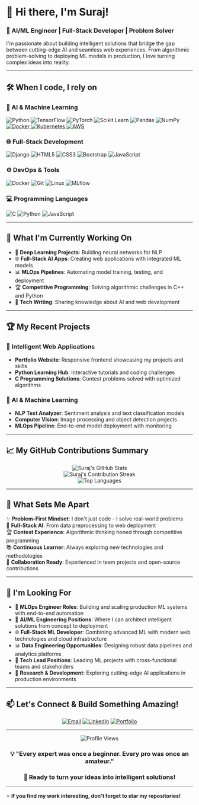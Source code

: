# 👋 Hi there, I'm Suraj!

### 🚀 AI/ML Engineer | Full-Stack Developer | Problem Solver

I'm passionate about building intelligent solutions that bridge the gap between cutting-edge AI and seamless web experiences. From algorithmic problem-solving to deploying ML models in production, I love turning complex ideas into reality.

---

## 🛠️ When I code, I rely on

### 🧠 AI & Machine Learning
![Python](https://img.shields.io/badge/Python-3776AB?style=for-the-badge&logo=python&logoColor=white)
![TensorFlow](https://img.shields.io/badge/TensorFlow-FF6F00?style=for-the-badge&logo=tensorflow&logoColor=white)
![PyTorch](https://img.shields.io/badge/PyTorch-EE4C2C?style=for-the-badge&logo=pytorch&logoColor=white)
![Scikit Learn](https://img.shields.io/badge/scikit_learn-F7931E?style=for-the-badge&logo=scikit-learn&logoColor=white)
![Pandas](https://img.shields.io/badge/pandas-150458?style=for-the-badge&logo=pandas&logoColor=white)
![NumPy](https://img.shields.io/badge/numpy-013243?style=for-the-badge&logo=numpy&logoColor=white)
<a href="https://www.docker.com" target="_blank">
  <img src="https://img.shields.io/badge/docker-2496ED?style=for-the-badge&logo=docker&logoColor=white" alt="Docker"/>
</a>
<a href="https://kubernetes.io" target="_blank">
  <img src="https://img.shields.io/badge/kubernetes-326CE5?style=for-the-badge&logo=kubernetes&logoColor=white" alt="Kubernetes"/>
</a>
<a href="https://aws.amazon.com" target="_blank">
  <img src="https://img.shields.io/badge/AWS-232F3E?style=for-the-badge&logo=amazon-aws&logoColor=white" alt="AWS"/>
</a>

### 🌐 Full-Stack Development
![Django](https://img.shields.io/badge/Django-092E20?style=for-the-badge&logo=django&logoColor=white)
![HTML5](https://img.shields.io/badge/HTML5-E34F26?style=for-the-badge&logo=html5&logoColor=white)
![CSS3](https://img.shields.io/badge/CSS3-1572B6?style=for-the-badge&logo=css3&logoColor=white)
![Bootstrap](https://img.shields.io/badge/Bootstrap-563D7C?style=for-the-badge&logo=bootstrap&logoColor=white)
![JavaScript](https://img.shields.io/badge/JavaScript-F7DF1E?style=for-the-badge&logo=javascript&logoColor=black)

### ⚙️ DevOps & Tools
![Docker](https://img.shields.io/badge/Docker-2496ED?style=for-the-badge&logo=docker&logoColor=white)
![Git](https://img.shields.io/badge/Git-F05032?style=for-the-badge&logo=git&logoColor=white)
![Linux](https://img.shields.io/badge/Linux-FCC624?style=for-the-badge&logo=linux&logoColor=black)
![MLflow](https://img.shields.io/badge/MLflow-0194E2?style=for-the-badge&logo=mlflow&logoColor=white)

### 💻 Programming Languages
![C](https://img.shields.io/badge/C-00599C?style=for-the-badge&logo=c&logoColor=white)
![Python](https://img.shields.io/badge/Python-3776AB?style=for-the-badge&logo=python&logoColor=white)
![JavaScript](https://img.shields.io/badge/JavaScript-F7DF1E?style=for-the-badge&logo=javascript&logoColor=black)

---

## 🎯 What I'm Currently Working On

- 🔬 **Deep Learning Projects**: Building neural networks for NLP
- 🌐 **Full-Stack AI Apps**: Creating web applications with integrated ML models
- 📊 **MLOps Pipelines**: Automating model training, testing, and deployment
- 🏆 **Competitive Programming**: Solving algorithmic challenges in C++ and Python
- 📝 **Tech Writing**: Sharing knowledge about AI and web development

---

## 🏆 My Recent Projects

### 🤖 Intelligent Web Applications
- **Portfolio Website**: Responsive frontend showcasing my projects and skills
- **Python Learning Hub**: Interactive tutorials and coding challenges
- **C Programming Solutions**: Contest problems solved with optimized algorithms

### 🧠 AI & Machine Learning
- **NLP Text Analyzer**: Sentiment analysis and text classification models
- **Computer Vision**: Image processing and object detection projects
- **MLOps Pipeline**: End-to-end model deployment with monitoring

---

## 📈 My GitHub Contributions Summary

<div align="center">
  <img src="https://github-readme-stats.vercel.app/api?username=Surajk86808&show_icons=true&theme=dark&hide_border=true&include_all_commits=true" alt="Suraj's GitHub Stats" />
</div>

<div align="center">
  <img src="https://github-readme-streak-stats.herokuapp.com/?user=Surajk86808&theme=dark&hide_border=true" alt="Suraj's Contribution Streak" />
</div>

<div align="center">
  <img src="https://github-readme-stats.vercel.app/api/top-langs/?username=Surajk86808&layout=compact&theme=dark&hide_border=true" alt="Top Languages" />
</div>

---

## 🌟 What Sets Me Apart

✨ **Problem-First Mindset**: I don't just code - I solve real-world problems  
🚀 **Full-Stack AI**: From data preprocessing to web deployment  
🏆 **Contest Experience**: Algorithmic thinking honed through competitive programming  
📚 **Continuous Learner**: Always exploring new technologies and methodologies  
🤝 **Collaboration Ready**: Experienced in team projects and open-source contributions  

---

## 🎯 I'm Looking For

- 🚀 **MLOps Engineer Roles**: Building and scaling production ML systems with end-to-end automation
- 🤖 **AI/ML Engineering Positions**: Where I can architect intelligent solutions from concept to deployment
- 🌐 **Full-Stack ML Developer**: Combining advanced ML with modern web technologies and cloud infrastructure
- 📊 **Data Engineering Opportunities**: Designing robust data pipelines and analytics platforms
- 🤝 **Tech Lead Positions**: Leading ML projects with cross-functional teams and stakeholders
- 🔬 **Research & Development**: Exploring cutting-edge AI applications in production environments

---

## 📫 Let's Connect & Build Something Amazing!

<div align="center">
  
[![Email](https://img.shields.io/badge/Email-D14836?style=for-the-badge&logo=gmail&logoColor=white)](mailto:surajk86808@gmail.com)
[![LinkedIn](https://img.shields.io/badge/LinkedIn-0077B5?style=for-the-badge&logo=linkedin&logoColor=white)](https://www.linkedin.com/in/suraj-y-756a11233/)
[![Portfolio](https://img.shields.io/badge/Portfolio-FF5722?style=for-the-badge&logo=todoist&logoColor=white)](https://github.com/Surajk86808/protfolio)

</div>

---

<div align="center">
  <img src="https://komarev.com/ghpvc/?username=Surajk86808&color=blueviolet&style=for-the-badge&label=PROFILE+VIEWS" alt="Profile Views" />
</div>

<div align="center">
  
### 💡 "Every expert was once a beginner. Every pro was once an amateur."
### 🚀 Ready to turn your ideas into intelligent solutions!

</div>

---

⭐ **If you find my work interesting, don't forget to star my repositories!**
